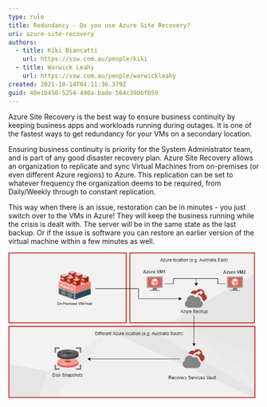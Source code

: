 ```yaml
---
type: rule
title: Redundancy - Do you use Azure Site Recovery?
uri: azure-site-recovery
authors:
  - title: Kiki Biancatti
    url: https://ssw.com.au/people/kiki
  - title: Warwick Leahy
    url: https://ssw.com.au/people/warwickleahy
created: 2021-10-14T04:11:36.379Z
guid: 48e1b450-5254-490a-bade-564c390bfb59
---
```

Azure Site Recovery is the best way to ensure business continuity by keeping business apps and workloads running during outages. It is one of the fastest ways to get redundancy for your VMs on a secondary location.

<!--endintro-->

Ensuring business continuity is priority for the System Administrator team, and is part of any good disaster recovery plan. Azure Site Recovery allows an organization to replicate and sync Virtual Machines from on-premises (or even different Azure regions) to Azure.  This replication can be set to whatever frequency the organization deems to be required, from Daily/Weekly through to constant replication.

This way when there is an issue, restoration can be in minutes - you just switch over to the VMs in Azure! They will keep the business running while the crisis is dealt with. The server will be in the same state as the last backup.  Or if the issue is software you can restore an earlier version of the virtual machine within a few minutes as well.  

![Figure: Azure Backup and Site Recovery backs up on-premises and Azure Virtual Machines](azurebackup.png)